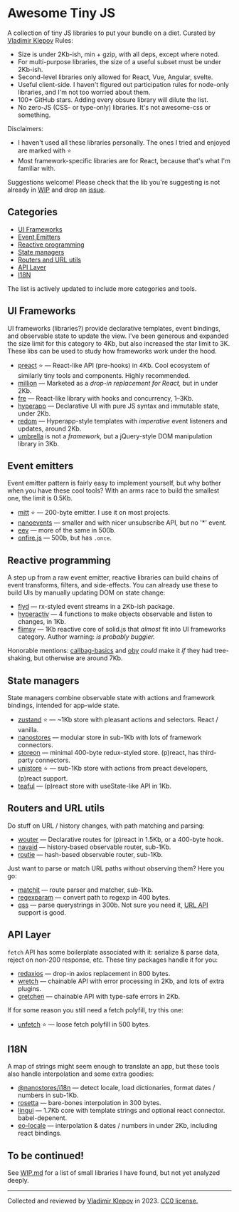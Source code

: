 # Awesome Tiny JS

A collection of tiny JS libraries to put your bundle on a diet. Curated by [Vladimir Klepov](https://blog.thoughtspile.tech) Rules:

- Size is under 2Kb-ish, min + gzip, with all deps, except where noted.
- For multi-purpose libraries, the size of a useful subset must be under 2Kb-ish.
- Second-level libraries only allowed for React, Vue, Angular, svelte. 
- Useful client-side. I haven't figured out participation rules for node-only libraries, and I'm not too worried about them.
- 100+ GitHub stars. Adding every obsure library will dilute the list.
- No zero-JS (CSS- or type-only) libraries. It's not awesome-css or something.

Disclaimers:

- I haven't used all these libraries personally. The ones I tried and enjoyed are marked with :star:
- Most framework-specific libraries are for React, because that's what I'm familiar with.

Suggestions welcome! Please check that the lib you're suggesting is not already in [WIP](./WIP.md) and drop an [issue](https://github.com/thoughtspile/awesome-tiny-js/issues).

## Categories

- [UI Frameworks](#ui-frameworks)
- [Event Emitters](#event-emitters)
- [Reactive programming](#reactive-programming)
- [State managers](#state-managers)
- [Routers and URL utils](#routers-and-url-utils)
- [API Layer](#api-layer)
- [I18N](#i18n)

The list is actively updated to include more categories and tools.

## UI Frameworks

UI frameworks (libraries?) provide declarative templates, event bindings, and observable state to update the view. I've been generous and expanded the size limit for this category to 4Kb, but also increased the star limit to 3K. These libs can be used to study how frameworks work under the hood.

- [preact](https://github.com/preactjs/preact) :star: — React-like API (pre-hooks) in 4Kb. Cool ecosystem of similarly tiny tools and components. Highly recommended.
- [million](https://github.com/aidenybai/million) — Marketed as a _drop-in replacement for React,_ but in under 2Kb.
- [fre](https://github.com/frejs/fre) — React-like library with hooks and concurrency, 1–3Kb.
- [hyperapp](https://github.com/jorgebucaran/hyperapp) — Declarative UI with pure JS syntax and immutable state, under 2Kb.
- [redom](https://github.com/redom/redom) — Hyperapp-style templates with _imperative_ event listeners and updates, around 2Kb.
- [umbrella](https://github.com/franciscop/umbrella) is not a _framework,_ but a jQuery-style DOM manipulation library in 3Kb.

## Event emitters

Event emitter pattern is fairly easy to implement yourself, but why bother when you have these cool tools? With an arms race to build the smallest one, the limit is 0.5Kb.

- [mitt](https://github.com/developit/mitt) :star: — 200-byte emitter. I use it on most projects.
- [nanoevents](https://github.com/ai/nanoevents) — smaller and with nicer unsubscribe API, but no '*' event.
- [eev](https://github.com/chrisdavies/eev) — more of the same in 500b.
- [onfire.js](https://github.com/hustcc/onfire.js) — 500b, but has `.once`.

## Reactive programming

A step up from a raw event emitter, reactive libraries can build chains of event transforms, filters, and side-effects. You can already use these to build UIs by manually updating DOM on state change:

- [flyd](https://github.com/paldepind/flyd) — rx-styled event streams in a 2Kb-ish package.
- [hyperactiv](https://github.com/elbywan/hyperactiv) — 4 functions to make objects observable and listen to changes, in 1Kb.
- [flimsy](https://github.com/fabiospampinato/flimsy) — 1Kb reactive core of solid.js that _almost_ fit into UI frameworks category. Author warning: _is probably buggier._

Honorable mentions: [callbag-basics](https://github.com/staltz/callbag-basics) and [oby](https://github.com/vobyjs/oby) _could_ make it _if_ they had tree-shaking, but otherwise are around 7Kb.

## State managers

State managers combine observable state with actions and framework bindings, intended for app-wide state.

- [zustand](https://github.com/pmndrs/zustand) :star: — ~1Kb store with pleasant actions and selectors. React / vanilla.
- [nanostores](https://github.com/nanostores/nanostores) — modular store in sub-1Kb with lots of framework connectors.
- [storeon](https://github.com/storeon/storeon) — minimal 400-byte redux-styled store. (p)react, has third-party connectors.
- [unistore](https://github.com/developit/unistore) :star: — sub-1Kb store with actions from preact developers, (p)react support.
- [teaful](https://github.com/teafuljs/teaful) — (p)react store with useState-like API in 1Kb.

## Routers and URL utils

Do stuff on URL / history changes, with path matching and parsing:

- [wouter](https://github.com/molefrog/wouter) — Declarative routes for (p)react in 1.5Kb, or a 400-byte hook.
- [navaid](https://github.com/lukeed/navaid) — history-based observable router, sub-1Kb.
- [routie](https://github.com/jgallen23/routie) — hash-based observable router, sub-1Kb.

Just want to parse or match URL paths without observing them? Here you go:

- [matchit](https://github.com/lukeed/matchit) — route parser and matcher, sub-1Kb.
- [regexparam](https://github.com/lukeed/regexparam) — convert path to regexp in 400 bytes.
- [qss](https://github.com/lukeed/qss) — parse querystrings in 300b. Not sure you need it, [URL API](https://developer.mozilla.org/en-US/docs/Web/API/URL) support is good.

## API Layer

`fetch` API has some boilerplate associated with it: serialize & parse data, reject on non-200 response, etc. These tiny packages handle it for you:

- [redaxios](https://github.com/developit/redaxios) — drop-in axios replacement in 800 bytes.
- [wretch](https://github.com/elbywan/wretch) — chainable API with error processing in 2Kb, and lots of extra plugins.
- [gretchen](https://github.com/truework/gretchen) — chainable API with type-safe errors in 2Kb.

If for some reason you still need a fetch polyfill, try this one:

- [unfetch](https://github.com/developit/unfetch) :star: — loose fetch polyfill in 500 bytes.

## I18N

A map of strings might seem enough to translate an app, but these tools also handle interpolation and some extra goodies:

- [@nanostores/i18n](https://github.com/nanostores/i18n) — detect locale, load dictionaries, format dates / numbers in sub-1Kb.
- [rosetta](https://github.com/lukeed/rosetta) — bare-bones interpolation in 300 bytes.
- [lingui](https://github.com/lingui/js-lingui) — 1.7Kb core with template strings and optional react connector. babel-depenent.
- [eo-locale](https://github.com/ibitcy/eo-locale) — interpolation & dates / numbers in under 2Kb, including react bindings.

## To be continued!

See [WIP.md](./WIP.md) for a list of small libraries I have found, but not yet analyzed deeply.

---

Collected and reviewed by [Vladimir Klepov](https://blog.thoughtspile.tech) in 2023. [CC0 license.](./LICENSE)

